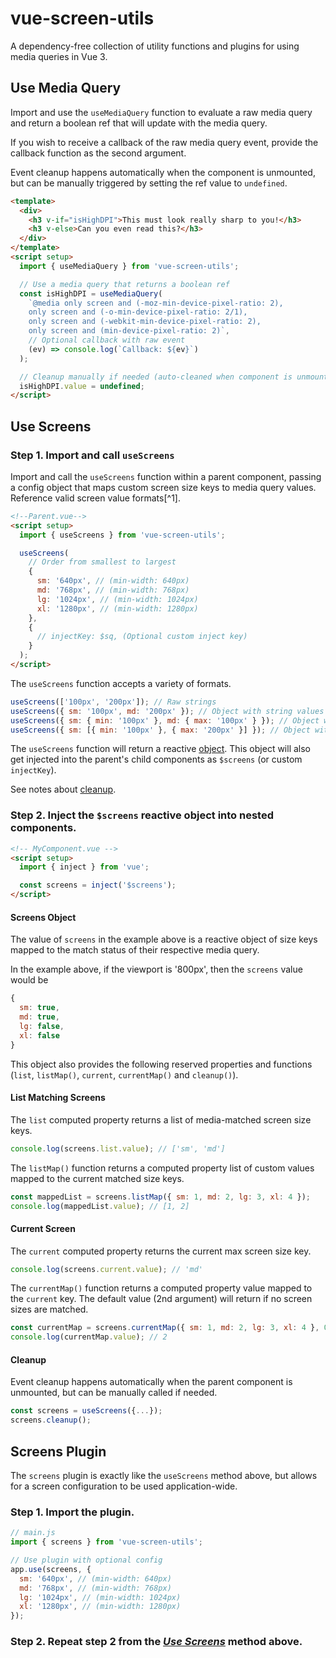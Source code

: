 # vue-screen-utils

A dependency-free collection of utility functions and plugins for using media queries in Vue 3.

## Use Media Query

Import and use the `useMediaQuery` function to evaluate a raw media query and return a boolean ref that will update with the media query.

If you wish to receive a callback of the raw media query event, provide the callback function as the second argument.

Event cleanup happens automatically when the component is unmounted, but can be manually triggered by setting the ref value to `undefined`.

```html
<template>
  <div>
    <h3 v-if="isHighDPI">This must look really sharp to you!</h3>
    <h3 v-else>Can you even read this?</h3>
  </div>
</template>
<script setup>
  import { useMediaQuery } from 'vue-screen-utils';

  // Use a media query that returns a boolean ref
  const isHighDPI = useMediaQuery(
    `@media only screen and (-moz-min-device-pixel-ratio: 2), 
    only screen and (-o-min-device-pixel-ratio: 2/1), 
    only screen and (-webkit-min-device-pixel-ratio: 2), 
    only screen and (min-device-pixel-ratio: 2)`,
    // Optional callback with raw event
    (ev) => console.log(`Callback: ${ev}`)
  );

  // Cleanup manually if needed (auto-cleaned when component is unmounted)
  isHighDPI.value = undefined;
</script>
```

## Use Screens

### Step 1. Import and call `useScreens`

Import and call the `useScreens` function within a parent component, passing a config object that maps custom screen size keys to media query values. Reference valid screen value formats[^1].

```html
<!--Parent.vue-->
<script setup>
  import { useScreens } from 'vue-screen-utils';

  useScreens(
    // Order from smallest to largest
    {
      sm: '640px', // (min-width: 640px)
      md: '768px', // (min-width: 768px)
      lg: '1024px', // (min-width: 1024px)
      xl: '1280px', // (min-width: 1280px)
    },
    {
      // injectKey: $sq, (Optional custom inject key)
    }
  );
</script>
```

The `useScreens` function accepts a variety of formats.

```js
useScreens(['100px', '200px']); // Raw strings
useScreens({ sm: '100px', md: '200px' }); // Object with string values
useScreens({ sm: { min: '100px' }, md: { max: '100px' } }); // Object with object values
useScreens({ sm: [{ min: '100px' }, { max: '200px' }] }); // Object with object array (multiple values)
```

The `useScreens` function will return a reactive [object](#screens-object). This object will also get injected into the parent's child components as `$screens` (or custom `injectKey`).

See notes about [cleanup](#cleanup).

### Step 2. Inject the `$screens` reactive object into nested components.

```html
<!-- MyComponent.vue -->
<script setup>
  import { inject } from 'vue';

  const screens = inject('$screens');
</script>
```

#### Screens Object

The value of `screens` in the example above is a reactive object of size keys mapped to the match status of their respective media query.

In the example above, if the viewport is '800px', then the `screens` value would be

```js
{
  sm: true,
  md: true,
  lg: false,
  xl: false
}
```

This object also provides the following reserved properties and functions (`list`, `listMap()`, `current`, `currentMap()` and `cleanup()`).

#### List Matching Screens

The `list` computed property returns a list of media-matched screen size keys.

```js
console.log(screens.list.value); // ['sm', 'md']
```

The `listMap()` function returns a computed property list of custom values mapped to the current matched size keys.

```js
const mappedList = screens.listMap({ sm: 1, md: 2, lg: 3, xl: 4 });
console.log(mappedList.value); // [1, 2]
```

#### Current Screen

The `current` computed property returns the current max screen size key.

```js
console.log(screens.current.value); // 'md'
```

The `currentMap()` function returns a computed property value mapped to the `current` key. The default value (2nd argument) will return if no screen sizes are matched.

```js
const currentMap = screens.currentMap({ sm: 1, md: 2, lg: 3, xl: 4 }, 0);
console.log(currentMap.value); // 2
```

#### Cleanup

Event cleanup happens automatically when the parent component is unmounted, but can be manually called if needed.

```js
const screens = useScreens({...});
screens.cleanup();
```

## Screens Plugin

The `screens` plugin is exactly like the `useScreens` method above, but allows for a screen configuration to be used application-wide.

### Step 1. Import the plugin.

```js
// main.js
import { screens } from 'vue-screen-utils';

// Use plugin with optional config
app.use(screens, {
  sm: '640px', // (min-width: 640px)
  md: '768px', // (min-width: 768px)
  lg: '1024px', // (min-width: 1024px)
  xl: '1280px', // (min-width: 1280px)
});
```

### Step 2. Repeat step 2 from the [_Use Screens_](#use-screens) method above.
